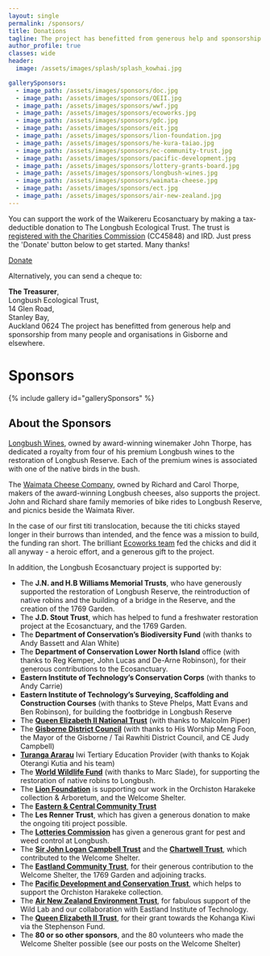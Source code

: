 ```yaml
---
layout: single
permalink: /sponsors/
title: Donations
tagline: The project has benefitted from generous help and sponsorship from many people and organisations in Gisborne and elsewhere.
author_profile: true
classes: wide
header:
  image: /assets/images/splash/splash_kowhai.jpg

gallerySponsors:
  - image_path: /assets/images/sponsors/doc.jpg
  - image_path: /assets/images/sponsors/QEII.jpg
  - image_path: /assets/images/sponsors/wwf.jpg
  - image_path: /assets/images/sponsors/ecoworks.jpg
  - image_path: /assets/images/sponsors/gdc.jpg
  - image_path: /assets/images/sponsors/eit.jpg
  - image_path: /assets/images/sponsors/lion-foundation.jpg
  - image_path: /assets/images/sponsors/he-kura-taiao.jpg
  - image_path: /assets/images/sponsors/ec-community-trust.jpg
  - image_path: /assets/images/sponsors/pacific-development.jpg
  - image_path: /assets/images/sponsors/lottery-grants-board.jpg
  - image_path: /assets/images/sponsors/longbush-wines.jpg
  - image_path: /assets/images/sponsors/waimata-cheese.jpg
  - image_path: /assets/images/sponsors/ect.jpg
  - image_path: /assets/images/sponsors/air-new-zealand.jpg
---
```


You can support the work of the Waikereru Ecosanctuary by making a tax-deductible donation to The Longbush Ecological Trust.  The trust is [registered with the Charities Commission](http://www.register.charities.govt.nz/CharitiesRegister/ViewCharity?accountId=4a114aba-0cc6-df11-bb8e-00155d741101&searchId=29d19fe4-563e-4a6c-adc0-e853b545662f&isGroup=False) (CC45848) and IRD.  Just press the 'Donate' button below to get started. Many thanks!

<form action="https://www.paypal.com/cgi-bin/webscr" method="post">
  <input type="hidden" name="cmd" value="_s-xclick">
  <input type="hidden" name="hosted_button_id" value="PMWFG9GZWEDGW">
  <a href="#" class="btn btn--primary" onclick="$(this).closest('form').submit()">Donate</a>
  <img alt="" border="0" src="https://www.paypal.com/en_US/i/scr/pixel.gif" width="1" height="1" hidden="" style="display: none !important;">
</form>


Alternatively, you can send a cheque to:

**The Treasurer**,<br/>
Longbush Ecological Trust,<br/>
14 Glen Road,<br/>
Stanley Bay,<br/>
Auckland 0624
The project has benefitted from generous help and sponsorship from many people and organisations in Gisborne and elsewhere.


# Sponsors

{% include gallery id="gallerySponsors" %}

## About the Sponsors

[Longbush Wines](http://www.longbushwines.com/), owned by award-winning winemaker John Thorpe, has dedicated a royalty from four of his premium Longbush wines to the restoration of Longbush Reserve. Each of the premium wines is associated with one of the native birds in the bush.

The [Waimata Cheese Company](http://www.waimatacheese.co.nz/), owned by Richard and Carol Thorpe, makers of the award-winning Longbush cheeses, also supports the project. John and Richard share family memories of bike rides to Longbush Reserve, and picnics beside the Waimata River.

In the case of our first titi translocation, because the titi chicks stayed longer in their burrows than intended, and the fence was a mission to build, the funding ran short.  The brilliant [Ecoworks team](http://www.ecoworks.co.nz/) fed the chicks and did it all anyway - a heroic effort, and a generous gift  to the project.

In addition, the Longbush Ecosanctuary project is supported by:

- The **J.N. and H.B Williams Memorial Trusts**, who have generously supported the restoration of Longbush Reserve, the reintroduction of native robins and the building of a bridge in the Reserve, and the creation of the 1769 Garden.
- The **J.D. Stout Trust**, which has helped to fund a freshwater restoration project at the Ecosanctuary, and the 1769 Garden.
- The **Department of Conservation’s Biodiversity Fund** (with thanks to Andy Bassett and Alan White)
- The **Department of Conservation Lower North Island** office (with thanks to Reg Kemper, John Lucas and De-Arne Robinson), for their generous contributions to the Ecosanctuary.
- **Eastern Institute of Technology’s Conservation Corps** (with thanks to Andy Carrie)
- **Eastern Institute of Technology’s Surveying, Scaffolding and Construction Courses** (with thanks to Steve Phelps, Matt Evans and Ben Robinson), for building the footbridge in Longbush Reserve
- The **[Queen Elizabeth II National Trust](http://www.qe2.org.nz/)** (with thanks to Malcolm Piper)
- The **[Gisborne District Council](http://www.gdc.govt.nz/)** (with thanks to His Worship Meng Foon, the Mayor of the Gisborne / Tai Rawhiti District Council, and CE Judy Campbell)
- **[Turanga Ararau](http://turanga-ararau.org.nz/)** Iwi Tertiary Education Provider (with thanks to Kojak Oterangi Kutia and his team)
- The **[World Wildlife Fund](http://www.wwf.org.nz/)** (with thanks to Marc Slade), for supporting the restoration of native robins to Longbush.
- The **[Lion Foundation](http://www.lionfoundation.org.nz/)** is supporting our work in the Orchiston Harakeke collection & Arboretum, and the Welcome Shelter. 
- The **[Eastern & Central Community Trust](http://www.ecct.org.nz/)**
- The **Les Renner Trust**, which has given a generous donation to make the ongoing titi project possible.
- The **[Lotteries Commission](http://www.communitymatters.govt.nz/)** has given a generous grant for pest and weed control at Longbush.
- The **[Sir John Logan Campbell Trust](http://www.jlcampbell.co.nz/)** and the **[Chartwell Trust](http://www.chartwell.org.nz/)**, which contributed to the Welcome Shelter.
- The **[Eastland Community Trust](http://www.ect.org.nz/)**, for their generous contribution to the Welcome Shelter, the 1769 Garden and adjoining tracks.
- The **[Pacific Development and Conservation Trust](https://www.communitymatters.govt.nz/pacific-development-and-conservation-trust)**, which helps to support the Orchiston Harakeke collection.
- The **[Air New Zealand Environment Trust](https://www.airnewzealand.co.nz/sustainability)**, for fabulous support of the Wild Lab and our collaboration with Eastland Institute of Technology.
- The **[Queen Elizabeth II Trust](https://qeiinationaltrust.org.nz/)**, for their grant towards the Kohanga Kiwi via the Stephenson Fund.
- The **80 or so other sponsors**, and the 80 volunteers who made the Welcome Shelter possible (see our posts on the Welcome Shelter)